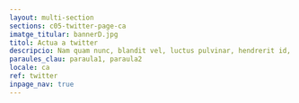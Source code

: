 ```yaml
---
layout: multi-section
sections: c05-twitter-page-ca
imatge_titular: bannerD.jpg
titol: Actua a twitter
descripcio: Nam quam nunc, blandit vel, luctus pulvinar, hendrerit id, lorem.
paraules_clau: paraula1, paraula2
locale: ca
ref: twitter
inpage_nav: true
---
```

